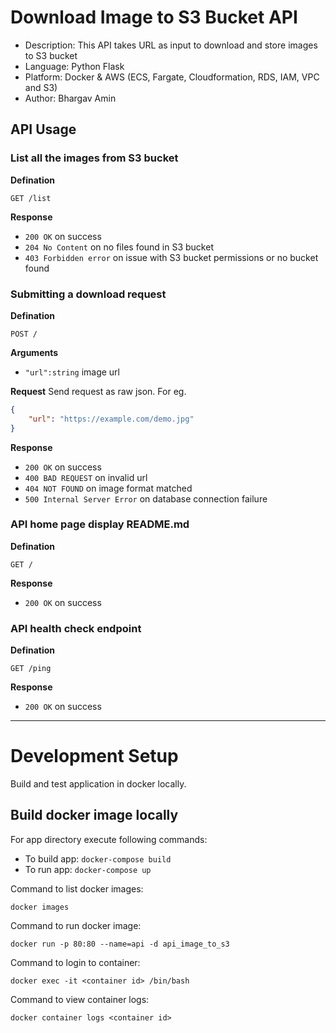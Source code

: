 # Download Image to S3 Bucket API

- Description: This API takes URL as input to download and store images to S3 bucket
- Language: Python Flask
- Platform: Docker & AWS (ECS, Fargate, Cloudformation, RDS, IAM, VPC and S3)
- Author: Bhargav Amin


## API Usage

### List all the images from S3 bucket

**Defination**

`GET /list`

**Response**

- `200 OK` on success
- `204 No Content` on no files found in S3 bucket
- `403 Forbidden error` on issue with S3 bucket permissions or no bucket found

### Submitting a download request

**Defination**

`POST /`

**Arguments**

- `"url":string` image url

**Request**
Send request as raw json. For eg.

```json
{
	"url": "https://example.com/demo.jpg"
}
```

**Response**

- `200 OK` on success
- `400 BAD REQUEST` on invalid url
- `404 NOT FOUND` on image format matched
- `500 Internal Server Error` on database connection failure

### API home page display README.md

**Defination**

`GET /`

**Response**

- `200 OK` on success

### API health check endpoint

**Defination**

`GET /ping`

**Response**

- `200 OK` on success

---

# Development Setup

Build and test application in docker locally.

## Build docker image locally

For app directory execute following commands:

- To build app: `docker-compose build`
- To run app: `docker-compose up`

Command to list docker images:

`docker images`

Command to run docker image:

`docker run -p 80:80 --name=api -d api_image_to_s3`

Command to login to container:

`docker exec -it <container id> /bin/bash`

Command to view container logs:

`docker container logs <container id>`
